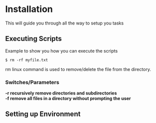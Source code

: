 # Installation
This will guide you through all the way to setup you tasks
## Executing Scripts
Example to show you how you can execute the scripts
```
$ rm -rf myfile.txt
```
rm linux command is used to remove/delete the file from the directory.

### Switches/Parameters
  
**-r recursively remove directories and subdirectories**  
**-f remove all files in a directory without prompting the user**  

## Setting up Environment
